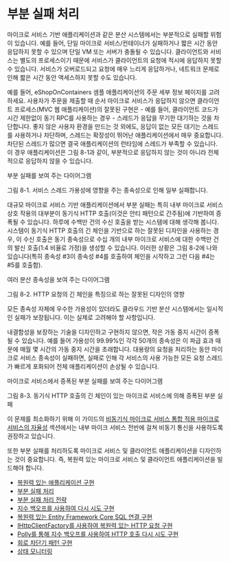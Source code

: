 # 부분 실패 처리

마이크로 서비스 기반 애플리케이션과 같은 분산 시스템에서는 부분적으로 실패할 위험이 있습니다. 예를 들어, 단일 마이크로 서비스/컨테이너가 실패하거나 짧은 시간 동안 응답하지 못할 수 있으며 단일 VM 또는 서버가 충돌될 수 있습니다. 클라이언트와 서비스는 별도의 프로세스이기 때문에 서비스가 클라이언트의 요청에 적시에 응답하지 못할 수 있습니다. 서비스가 오버로드되고 요청에 매우 느리게 응답하거나, 네트워크 문제로 인해 짧은 시간 동안 액세스하지 못할 수도 있습니다.

예를 들어, eShopOnContainers 샘플 애플리케이션의 주문 세부 정보 페이지를 고려하세요. 사용자가 주문을 제출할 때 순서 마이크로 서비스가 응답하지 않으면 클라이언트 프로세스(MVC 웹 애플리케이션)의 잘못된 구현은 - 예를 들어, 클라이언트 코드가 시간 제한없이 동기 RPC를 사용하는 경우 - 스레드가 응답을 무기한 대기하는 것을 차단합니다. 좋지 않은 사용자 환경을 만드는 것 외에도, 응답이 없는 모든 대기는 스레드를 사용하거나 차단하며, 스레드는 확장성이 뛰어난 애플리케이션에서 매우 중요합니다. 차단된 스레드가 많으면 결국 애플리케이션의 런타임에 스레드가 부족할 수 있습니다. 이 경우 애플리케이션은 그림 8-1과 같이, 부분적으로 응답하지 않는 것이 아니라 전체적으로 응답하지 않을 수 있습니다.

부분 실패를 보여 주는 다이어그램

그림 8-1. 서비스 스레드 가용성에 영향을 주는 종속성으로 인해 일부 실패합니다.

대규모 마이크로 서비스 기반 애플리케이션에서 부분 실패는 특히 내부 마이크로 서비스 상호 작용의 대부분이 동기식 HTTP 호출(이것은 안티 패턴으로 간주됨)에 기반하여 증폭될 수 있습니다. 하루에 수백만 건의 수신 호출을 받는 시스템에 대해 생각해 봅니다. 시스템이 동기식 HTTP 호출의 긴 체인을 기반으로 하는 잘못된 디자인을 사용하는 경우, 이 수신 호출은 동기 종속성으로 수십 개의 내부 마이크로 서비스에 대한 수백만 건의 발신 호출(1:4 비율로 가정)을 생성할 수 있습니다. 이러한 상황은 그림 8-2에 나와 있습니다(특히 종속성 #3이 종속성 #4를 호출하여 체인을 시작하고 그런 다음 #4는 #5를 호출함).

여러 분산 종속성을 보여 주는 다이어그램

그림 8-2. HTTP 요청의 긴 체인을 특징으로 하는 잘못된 디자인의 영향

모든 종속성 자체에 우수한 가용성이 있더라도 클라우드 기반 분산 시스템에서는 일시적인 실패가 보장됩니다. 이는 실제로 고려해야 할 사항입니다.

내결함성을 보장하는 기술을 디자인하고 구현하지 않으면, 작은 가동 중지 시간이 증폭될 수 있습니다. 예를 들어 가용성이 99.99%인 각각 50개의 종속성은 이 파급 효과 때문에 매월 몇 시간의 가동 중지 시간을 초래합니다. 대용량의 요청을 처리하는 동안 마이크로 서비스 종속성이 실패하면, 실패로 인해 각 서비스의 사용 가능한 모든 요청 스레드가 빠르게 포화되어 전체 애플리케이션이 손상될 수 있습니다.

마이크로 서비스에서 증폭된 부분 실패를 보여 주는 다이어그램

그림 8-3. 동기식 HTTP 호출의 긴 체인이 있는 마이크로 서비스에 의해 증폭된 부분 실패

이 문제를 최소화하기 위해 이 가이드의 [비동기식 마이크로 서비스 통합 적용 마이크로 서비스의 자율성](https://docs.microsoft.com/ko-kr/dotnet/architecture/microservices/architect-microservice-container-applications/communication-in-microservice-architecture#asynchronous-microservice-integration-enforces-microservices-autonomy) 섹션에서는 내부 마이크 서비스 전반에 걸쳐 비동기 통신을 사용하도록 권장하고 있습니다.

또한 부분 실패를 처리하도록 마이크로 서비스 및 클라이언트 애플리케이션을 디자인하는 것이 중요합니다. 즉, 복원력 있는 마이크로 서비스 및 클라이언트 애플리케이션을 빌드해야 합니다.

- [복원력 있는 애플리케이션 구현](index.md)
- [부분 실패 처리](handle-partial-failure.md)
- [부분 실패 처리 전략](partial-failure-strategies.md)
- [지수 백오프를 사용하여 다시 시도 구현](implement-retries-exponential-backoff.md)
- [복원력 있는 Entity Framework Core SQL 연결 구현](implement-resilient-entity-framework-core-sql-connections.md)
- [IHttpClientFactory를 사용하여 복원력 있는 HTTP 요청 구현](use-httpclientfactory-to-implement-resilient-http-requests.md)
- [Polly를 통해 지수 백오프를 사용하여 HTTP 호출 다시 시도 구현](implement-http-call-retries-exponential-backoff-polly.md)
- [회로 차단기 패턴 구현](implement-circuit-breaker-pattern.md)
- [상태 모니터링](monitor-app-health.md)